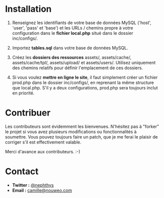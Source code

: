 Installation
============

1.  Renseignez les identifiants de votre base de données MySQL 
('host', 'user', 'pass' et 'base') et les URLs / chemins propre à votre configuration dans le 
**fichier local.php** situé dans le dossier inc/configs/.

2.  Importez **tables.sql** dans votre base de données MySQL.

3.  Créez les **dossiers des ressources** assets/, assets/cache/, assets/cache/tpl/, 
assets/upload/ et assets/users/. Utilisez uniquement des chemins
relatifs pour définir l'emplacement de ces dossiers.

4.  Si vous voulez **mettre en ligne le site**, il faut simplement créer un 
fichier prod.php dans le dossier inc/configs/, en reprenant la même
structure que local.php. S'il y a deux configurations, prod.php
sera toujours inclut en priorité.


Contribuer
==========

Les contributeurs sont évidemment les bienvenues. N'hésitez pas à "forker" le
projet si vous avez plusieurs modifications ou fonctionnalités à
soumettre. Vous pouvez toujours faire un patch, 
que je me ferai le plaisir de corriger s'il est effectivement valable.

Merci d'avance aux contributeurs. :-)


Contact
=======

*  **Twitter :**  [@nephthys](http://twitter.com/nephthys)  
*  **Email :**  camille@nouweo.com
